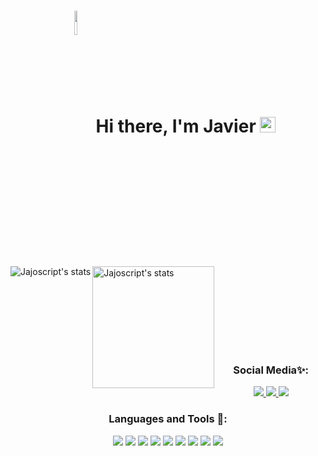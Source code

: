 <div align="center">
   <h1>
      <span>
         <img display="inline-block" align="middle" src="https://cdn.discordapp.com/attachments/570952602355761162/821467773946560552/DGg4koxXUAE_h1t.png" width=10% height=10%         /></span>
         Hi there, I'm Javier
      <img src="https://media.giphy.com/media/hvRJCLFzcasrR4ia7z/giphy.gif" width="25px">
   </h1>
</div>

<div align="left">
   <a>
      <img src="https://github-readme-stats.vercel.app/api?username=jajoscript&count_private=true&show_icons=true&theme=synthwave&hide_border=true&locale=es" alt="Jajoscript's         stats" align="left" />
   </a>

   <a>
      <img height=195px src="https://github-readme-stats.vercel.app/api/top-langs/?username=jajoscript&hide=javascript,html&theme=synthwave&hide_border=true&locale=es" alt="Jajoscript's           stats" align="left" />
   </a>
</div>



<br><br><br><br><br><br>
<div align="center">
   <br/>
   <h3 align="center">Social Media✨:</h3>
   
   <a href="https://open.spotify.com/user/jyx0evb84wd3kriql8jckptee">
      <img src="https://img.icons8.com/nolan/64/spotify.png"/>
   </a>
   <a href="https://www.linkedin.com/in/javier-almarza-bucarey/">
     <img src="https://img.icons8.com/nolan/64/linkedin.png"/>
   </a>
   <a href="https://www.instagram.com/_.javier.almarza/">
     <img src="https://img.icons8.com/nolan/64/instagram-new.png"/>
   </a>   
</div>

<div align="center">
   <h3 align="center">Languages and Tools 💾:</h3>
     
    
   <a><img src="https://img.icons8.com/nolan/64/java-coffee-cup-logo.png"/></a>
   <a><img src="https://img.icons8.com/nolan/64/copyright.png"/></a>
   <a><img src="https://img.icons8.com/nolan/64/javascript.png"/></a>
   <a><img src="https://img.icons8.com/nolan/64/css-filetype.png"/></a>
   <a><img src="https://img.icons8.com/nolan/64/html-5.png"/></a>
   <a><img src="https://img.icons8.com/nolan/64/python.png"/></a>
   <a><img src="https://img.icons8.com/nolan/64/mysql.png"/></a>
   <a><img src="https://img.icons8.com/nolan/64/react-native.png"/></a>
   <a><img src="https://img.icons8.com/nolan/64/visual-studio-code-2019.png"/></a>
</div>


<!-- 
[![willianrod's wakatime stats](https://github-readme-stats.vercel.app/api/wakatime?username=jajoscript&theme=synthwave)](https://github.com/jajoscript/github-readme-stats)
-->
